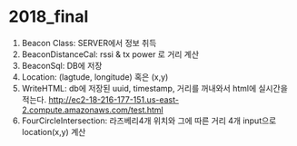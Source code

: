 # 2018_final

1. Beacon Class: SERVER에서 정보 취득
2. BeaconDistanceCal: rssi & tx power 로 거리 계산
3. BeaconSql: DB에 저장
4. Location: (lagtude, longitude) 혹은 (x,y)
5. WriteHTML: db에 저장된 uuid, timestamp, 거리를 꺼내와서 html에 실시간을 적는다.
    http://ec2-18-216-177-151.us-east-2.compute.amazonaws.com/test.html 
6. FourCircleIntersection: 라즈베리4개 위치와 그에 따른 거리 4개  input으로 location(x,y) 계산

